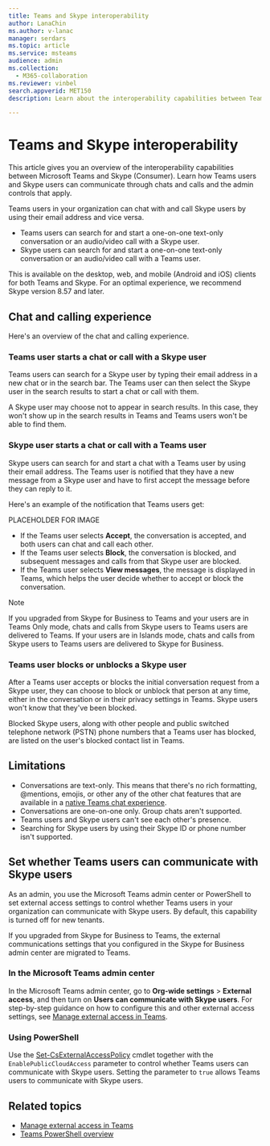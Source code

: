 ```yaml
---
title: Teams and Skype interoperability
author: LanaChin
ms.author: v-lanac
manager: serdars
ms.topic: article
ms.service: msteams
audience: admin
ms.collection: 
  - M365-collaboration
ms.reviewer: vinbel
search.appverid: MET150
description: Learn about the interoperability capabilities between Teams users in your organization and Skype (Consumer) users. 

---
```


# Teams and Skype interoperability

This article gives you an overview of the interoperability capabilities between Microsoft Teams and Skype (Consumer). Learn how Teams users and Skype users can communicate through chats and calls and the admin controls that apply.

Teams users in your organization can chat with and call Skype users by using their email address and vice versa.

- Teams users can search for and start a one-on-one text-only conversation or an audio/video call with a Skype user.
- Skype users can search for and start a one-on-one text-only conversation or an audio/video call with a Teams user.

This is available on the desktop, web, and mobile (Android and iOS) clients for both Teams and Skype. For an optimal experience, we recommend Skype version 8.57 and later.

## Chat and calling experience

Here's an overview of the chat and calling experience.

### Teams user starts a chat or call with a Skype user

Teams users can search for a Skype user by typing their email address in a new chat or in the search bar.  The Teams user can then select the Skype user in the search results to start a chat or call with them.

A Skype user may choose not to appear in search results. In this case, they won't show up in the search results in Teams and Teams users won't be able to find them.

### Skype user starts a chat or call with a Teams user

Skype users can search for and start a chat with a Teams user by using their email address. The Teams user is notified that they have a new message from a Skype user and have to first accept the message before they can reply to it.

Here's an example of the notification that Teams users get:

PLACEHOLDER FOR IMAGE

- If the Teams user selects **Accept**, the conversation is accepted, and both users can chat and call each other.
- If the Teams user selects **Block**, the conversation is blocked, and subsequent messages and calls from that Skype user are blocked.
- If the Teams user selects **View messages**, the message is displayed in Teams, which helps the user decide whether to accept or block the conversation.

> [!NOTE]
> If you upgraded from Skype for Business to Teams and your users are in Teams Only mode, chats and calls from Skype users to Teams users are delivered to Teams. If your users are in Islands mode, chats and calls from Skype users to Teams users are delivered to Skype for Business.

### Teams user blocks or unblocks a Skype user

After a Teams user accepts or blocks the initial conversation request from a Skype user, they can choose to block or unblock that person at any time, either in the conversation or in their privacy settings in Teams. Skype users won't know that they've been blocked.

Blocked Skype users, along with other people and public switched telephone network (PSTN) phone numbers that a Teams user has blocked, are listed on the user's blocked contact list in Teams.

## Limitations

- Conversations are text-only. This means that there's no rich formatting, @mentions, emojis, or other any of the other chat features that are available in a [native Teams chat experience](native-chat-for-external-users.md).
- Conversations are one-on-one only. Group chats aren't supported.
- Teams users and Skype users can't see each other's presence.
- Searching for Skype users by using their Skype ID or phone number isn't supported.

## Set whether Teams users can communicate with Skype users

As an admin, you use the Microsoft Teams admin center or PowerShell to set external access settings to control whether Teams users in your organization can communicate with Skype users. By default, this capability is turned off for new tenants.

If you upgraded from Skype for Business to Teams, the external communications settings that you configured in the Skype for Business admin center are migrated to Teams.

### In the Microsoft Teams admin center

In the Microsoft Teams admin center, go to **Org-wide settings** > **External access**, and then turn on **Users can communicate with Skype users**. For step-by-step guidance on how to configure this and other external access settings, see [Manage external access in Teams](https://docs.microsoft.com/microsoftteams/manage-external-access#allow-or-block-domains).

### Using PowerShell

Use the [Set-CsExternalAccessPolicy](https://docs.microsoft.com/powershell/module/skype/set-csexternalaccesspolicy) cmdlet together with the ```EnablePublicCloudAccess``` parameter to control whether Teams users can communicate with Skype users. Setting the parameter to ```true``` allows Teams users to communicate with Skype users.

## Related topics

- [Manage external access in Teams](manage-external-access.md)
- [Teams PowerShell overview](teams-powershell-overview.md)
